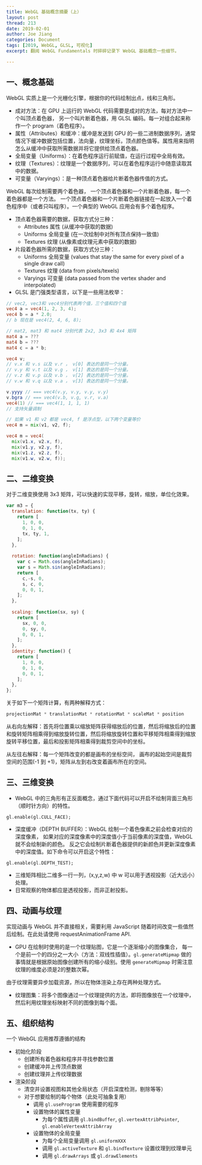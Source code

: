 ```yaml
---
title: WebGL 基础概念摘要（上）
layout: post
thread: 213
date: 2019-02-01
author: Joe Jiang
categories: Document
tags: [2019, WebGL, GLSL, 可视化]
excerpt: 翻阅 WebGL Fundamentals 时碎碎记录下 WebGL 基础概念一些细节。

---
```


## 一、概念基础

WebGL 实质上是一个光栅化引擎，根据你的代码绘制出点，线和三角形。

* 成对方法：在 GPU 上运行的 WebGL 代码需要是成对的方法，每对方法中一个叫顶点着色器， 另一个叫片断着色器，用 GLSL 编码。每一对组合起来称作一个 program（着色程序）。
* 属性（Attributes）和缓冲：缓冲是发送到 GPU 的一些二进制数据序列，通常情况下缓冲数据包括位置，法向量，纹理坐标，顶点颜色值等。属性用来指明怎么从缓冲中获取所需数据并将它提供给顶点着色器。
* 全局变量（Uniforms）：在着色程序运行前赋值，在运行过程中全局有效。
* 纹理（Textures）：纹理是一个数据序列，可以在着色程序运行中随意读取其中的数据。
* 可变量（Varyings）：是一种顶点着色器给片断着色器传值的方式。

WebGL 每次绘制需要两个着色器， 一个顶点着色器和一个片断着色器，每一个着色器都是一个方法。 一个顶点着色器和一个片断着色器链接在一起放入一个着色程序中（或者只叫程序）。一个典型的 WebGL 应用会有多个着色程序。

* 顶点着色器需要的数据，获取方式分三种：
  - Attributes 属性 (从缓冲中获取的数据)
  - Uniforms 全局变量 (在一次绘制中对所有顶点保持一致值)
  - Textures 纹理 (从像素或纹理元素中获取的数据)
* 片段着色器所需的数据，获取方式分三种：
  - Uniforms 全局变量 (values that stay the same for every pixel of a single draw call)
  - Textures 纹理 (data from pixels/texels)
  - Varyings 可变量 (data passed from the vertex shader and interpolated)
* GLSL 是门强类型语言，以下是一些用法枚举：

```glsl
// vec2, vec3和 vec4分别代表两个值，三个值和四个值
vec4 a = vec4(1, 2, 3, 4);
vec4 b = a * 2.0;
// b 现在是 vec4(2, 4, 6, 8);

// mat2, mat3 和 mat4 分别代表 2x2, 3x3 和 4x4 矩阵
mat4 a = ???
mat4 b = ???
mat4 c = a * b;

vec4 v;
// v.x 和 v.s 以及 v.r ， v[0] 表达的是同一个分量。
// v.y 和 v.t 以及 v.g ， v[1] 表达的是同一个分量。
// v.z 和 v.p 以及 v.b ， v[2] 表达的是同一个分量。
// v.w 和 v.q 以及 v.a ， v[3] 表达的是同一个分量。

v.yyyy // === vec4(v.y, v.y, v.y, v.y)
v.bgra // === vec4(v.b, v.g, v.r, v.a)
vec4(1) // === vec4(1, 1, 1, 1)
// 支持矢量调制

// 如果 v1 和 v2 都是 vec4, f 是浮点型，以下两个变量等价
vec4 m = mix(v1, v2, f);

vec4 m = vec4(
  mix(v1.x, v2.x, f),
  mix(v1.y, v2.y, f),
  mix(v1.z, v2.z, f),
  mix(v1.w, v2.w, f));
```

## 二、二维变换

对于二维变换使用 3x3 矩阵，可以快速的实现平移，旋转，缩放，单位化效果。

```javascript
var m3 = {
  translation: function(tx, ty) {
    return [
      1, 0, 0,
      0, 1, 0,
      tx, ty, 1,
    ];
  },
 
  rotation: function(angleInRadians) {
    var c = Math.cos(angleInRadians);
    var s = Math.sin(angleInRadians);
    return [
      c,-s, 0,
      s, c, 0,
      0, 0, 1,
    ];
  },
 
  scaling: function(sx, sy) {
    return [
      sx, 0, 0,
      0, sy, 0,
      0, 0, 1,
    ];
  },
  identity: function() {
    return [
      1, 0, 0,
      0, 1, 0,
      0, 0, 1,
    ];
  },
};
```

关于如下一个矩阵计算，有两种解释方式：

```javascript
projectionMat * translationMat * rotationMat * scaleMat * position
```

从右向左解释：首先将位置乘以缩放矩阵获得缩放后的位置，然后将缩放后的位置和旋转矩阵相乘得到缩放旋转位置，然后将缩放旋转位置和平移矩阵相乘得到缩放旋转平移位置，最后和投影矩阵相乘得到裁剪空间中的坐标。

从左往右解释：每一个矩阵改变的都是画布的坐标空间， 画布的起始空间是裁剪空间的范围(-1 到 +1)，矩阵从左到右改变着画布所在的空间。

## 三、三维变换

* WebGL 中的三角形有正反面概念，通过下面代码可以开启不绘制背面三角形（顺时针方向）的特性。

```
gl.enable(gl.CULL_FACE);
```

* 深度缓冲（DEPTH BUFFER）：WebGL 绘制一个着色像素之前会检查对应的深度像素， 如果对应的深度像素中的深度值小于当前像素的深度值，WebGL 就不会绘制新的颜色。 反之它会绘制片断着色器提供的新颜色并更新深度像素中的深度值。如下命令可以开启这个特性：

```
gl.enable(gl.DEPTH_TEST);
```

* 三维矩阵相比二维多一行一列，(x,y,z,w) 中 w 可以用于透视投影（近大远小）处理。
* 日常观察的物体都应是透视投影，而非正射投影。

## 四、动画与纹理

实现动画与 WebGL 并不直接相关，需要利用 JavaScript 随着时间改变一些值然后绘制。在此处请使用 requestAnimationFrame API.

* GPU 在绘制时使用的是一个纹理贴图，它是一个逐渐缩小的图像集合， 每一个是前一个的四分之一大小（方法：双线性插值）。`gl.generateMipmap` 做的事情就是根据原始图像创建所有的缩小级别。使用 `generateMipmap` 时需注意纹理的维度必须是2的整数次幂。

由于纹理需要异步加载资源，所以在物体渲染上存在两种处理方式。

* 纹理图集：将多个图像通过一个纹理提供的方法，即将图像放在一个纹理中，然后利用纹理坐标映射不同的图像到每个面。

## 五、组织结构

一个 WebGL 应用推荐遵循的结构

* 初始化阶段
  * 创建所有着色器和程序并寻找参数位置
  * 创建缓冲并上传顶点数据
  * 创建纹理并上传纹理数据
* 渲染阶段
  * 清空并设置视图和其他全局状态（开启深度检测，剔除等等）
  * 对于想要绘制的每个物体（此处可抽象复用）
    * 调用 `gl.useProgram` 使用需要的程序
    * 设置物体的属性变量
      * 为每个属性调用 `gl.bindBuffer`, `gl.vertexAttribPointer`, `gl.enableVertexAttribArray`
    * 设置物体的全局变量
      * 为每个全局变量调用 `gl.uniformXXX`
      * 调用 `gl.activeTexture` 和 `gl.bindTexture` 设置纹理到纹理单元
      * 调用 `gl.drawArrays` 或 `gl.drawElements`

